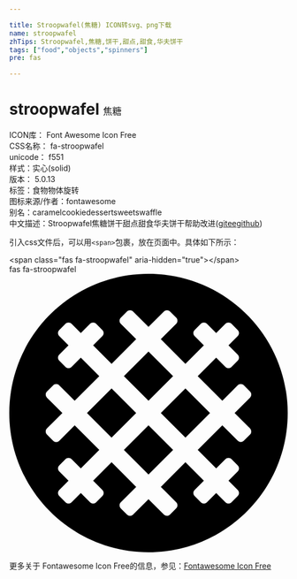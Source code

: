 ```yaml
---

title: Stroopwafel(焦糖) ICON转svg、png下载
name: stroopwafel
zhTips: Stroopwafel,焦糖,饼干,甜点,甜食,华夫饼干
tags: ["food","objects","spinners"]
pre: fas

---
```


# stroopwafel  <small style="font-size: 60%;font-weight: 100">焦糖</small>


<div class="detail-page">
<p>
<span>
ICON库：
<span class="badge-secondary badge">Font Awesome Icon Free</span> 
</span>
<br/>
<span>
CSS名称：
<span class="badge-secondary badge">fa-stroopwafel</span> 
</span>
<br/>
<span>
unicode：
<span class="badge-secondary badge">f551</span> 
<copy-btn content='f551' btn-title=""></copy-btn>
<copy-btn :content='String.fromCodePoint(parseInt("f551", 16))' btn-title="复制U"></copy-btn>
</span><br/><span>样式：<span class="badge-light badge">实心(solid)</span></span>
<br/>
<span>
版本：
<span class="badge-secondary badge">5.0.13</span> 
</span><br/><span>标签：<span class="badge-light badge"><router-link to="/tags/food.html">食物</router-link></span><span class="badge-light badge"><router-link to="/tags/objects.html">物体</router-link></span><span class="badge-light badge"><router-link to="/tags/spinners.html">旋转</router-link></span></span>
<br/>
<span>图标来源/作者：<span class="badge-light badge">fontawesome</span></span> 
<br/>
<span>别名：<span class="badge-light badge">caramel</span><span class="badge-light badge">cookie</span><span class="badge-light badge">dessert</span><span class="badge-light badge">sweets</span><span class="badge-light badge">waffle</span></span><br/><span class="zh-detail">中文描述：<span class="badge-primary badge">Stroopwafel</span><span class="badge-primary badge">焦糖</span><span class="badge-primary badge">饼干</span><span class="badge-primary badge">甜点</span><span class="badge-primary badge">甜食</span><span class="badge-primary badge">华夫饼干</span><span class="help-link"><span>帮助改进</span>(<a href="https://gitee.com/liuwave/icon-helper/edit/master/json/fontawesome/solid/stroopwafel.json" target="_blank" rel="noopener noreferrer">gitee</a><a href="https://github.com/liuwave/icon-helper/edit/master/json/fontawesome/solid/stroopwafel.json" target="_blank" rel="noopener noreferrer">github</a></span>)</span><br/>
</p>
</div>
<div class="alert alert-dark">
  <i class="fas fa-stroopwafel fa-xs"></i>
  <i class="fas fa-stroopwafel fa-sm"></i>
  <i class="fas fa-stroopwafel fa-lg"></i>
  <i class="fas fa-stroopwafel fa-2x"></i>
  <i class="fas fa-stroopwafel fa-3x"></i>
  <i class="fas fa-stroopwafel fa-5x"></i>
  <i class="fas fa-stroopwafel fa-7x"></i>
</div>
<div>
  <p>引入css文件后，可以用<code>&lt;span&gt;</code>包裹，放在页面中。具体如下所示：    
  </p>
  <div class="alert alert-primary" style="font-size: 14px">
    &lt;span class="fas fa-stroopwafel" aria-hidden="true"&gt;&lt;/span&gt;
    <copy-btn content='<span class="fas fa-stroopwafel" aria-hidden="true"></span>'></copy-btn>
  </div>
  <div class="alert alert-secondary">
    <i class="fas fa-stroopwafel"
    style="font-size: 24px"
    aria-hidden="true"></i> fas fa-stroopwafel
    <copy-btn content="fas fa-stroopwafel" btn-title="复制图标名称"></copy-btn>
  </div>
</div>
<div id="svg" class="svg-wrap">
<svg xmlns="http://www.w3.org/2000/svg" viewBox="0 0 512 512"><path d="M188.12 210.74L142.86 256l45.25 45.25L233.37 256l-45.25-45.26zm113.13-22.62L256 142.86l-45.25 45.25L256 233.37l45.25-45.25zm-90.5 135.76L256 369.14l45.26-45.26L256 278.63l-45.25 45.25zM256 0C114.62 0 0 114.62 0 256s114.62 256 256 256 256-114.62 256-256S397.38 0 256 0zm186.68 295.6l-11.31 11.31c-3.12 3.12-8.19 3.12-11.31 0l-28.29-28.29-45.25 45.25 33.94 33.94 16.97-16.97c3.12-3.12 8.19-3.12 11.31 0l11.31 11.31c3.12 3.12 3.12 8.19 0 11.31l-16.97 16.97 16.97 16.97c3.12 3.12 3.12 8.19 0 11.31l-11.31 11.31c-3.12 3.12-8.19 3.12-11.31 0l-16.97-16.97-16.97 16.97c-3.12 3.12-8.19 3.12-11.31 0l-11.31-11.31c-3.12-3.12-3.12-8.19 0-11.31l16.97-16.97-33.94-33.94-45.26 45.26 28.29 28.29c3.12 3.12 3.12 8.19 0 11.31l-11.31 11.31c-3.12 3.12-8.19 3.12-11.31 0L256 414.39l-28.29 28.29c-3.12 3.12-8.19 3.12-11.31 0l-11.31-11.31c-3.12-3.12-3.12-8.19 0-11.31l28.29-28.29-45.25-45.26-33.94 33.94 16.97 16.97c3.12 3.12 3.12 8.19 0 11.31l-11.31 11.31c-3.12 3.12-8.19 3.12-11.31 0l-16.97-16.97-16.97 16.97c-3.12 3.12-8.19 3.12-11.31 0l-11.31-11.31c-3.12-3.12-3.12-8.19 0-11.31l16.97-16.97-16.97-16.97c-3.12-3.12-3.12-8.19 0-11.31l11.31-11.31c3.12-3.12 8.19-3.12 11.31 0l16.97 16.97 33.94-33.94-45.25-45.25-28.29 28.29c-3.12 3.12-8.19 3.12-11.31 0L69.32 295.6c-3.12-3.12-3.12-8.19 0-11.31L97.61 256l-28.29-28.29c-3.12-3.12-3.12-8.19 0-11.31l11.31-11.31c3.12-3.12 8.19-3.12 11.31 0l28.29 28.29 45.25-45.26-33.94-33.94-16.97 16.97c-3.12 3.12-8.19 3.12-11.31 0l-11.31-11.31c-3.12-3.12-3.12-8.19 0-11.31l16.97-16.97-16.97-16.97c-3.12-3.12-3.12-8.19 0-11.31l11.31-11.31c3.12-3.12 8.19-3.12 11.31 0l16.97 16.97 16.97-16.97c3.12-3.12 8.19-3.12 11.31 0l11.31 11.31c3.12 3.12 3.12 8.19 0 11.31l-16.97 16.97 33.94 33.94 45.26-45.25-28.29-28.29c-3.12-3.12-3.12-8.19 0-11.31l11.31-11.31c3.12-3.12 8.19-3.12 11.31 0L256 97.61l28.29-28.29c3.12-3.12 8.19-3.12 11.31 0l11.31 11.31c3.12 3.12 3.12 8.19 0 11.31l-28.29 28.29 45.26 45.25 33.94-33.94-16.97-16.97c-3.12-3.12-3.12-8.19 0-11.31l11.31-11.31c3.12-3.12 8.19-3.12 11.31 0l16.97 16.97 16.97-16.97c3.12-3.12 8.19-3.12 11.31 0l11.31 11.31c3.12 3.12 3.12 8.19 0 11.31l-16.97 16.97 16.97 16.97c3.12 3.12 3.12 8.19 0 11.31l-11.31 11.31c-3.12 3.12-8.19 3.12-11.31 0l-16.97-16.97-33.94 33.94 45.25 45.26 28.29-28.29c3.12-3.12 8.19-3.12 11.31 0l11.31 11.31c3.12 3.12 3.12 8.19 0 11.31L414.39 256l28.29 28.28a8.015 8.015 0 0 1 0 11.32zM278.63 256l45.26 45.25L369.14 256l-45.25-45.26L278.63 256z"/></svg>
</div>
<detail full-name='fa-stroopwafel'></detail>
    
<div><p>更多关于  Fontawesome Icon Free的信息，参见：<a target="_blank" href="https://iconhelper.cn/fontawesome.html">Fontawesome Icon Free</a>
</p></div>
